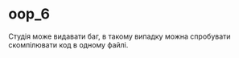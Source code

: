 # oop_6
Студія може видавати баг, в такому випадку можна спробувати скомпілювати код в одному файлі.
